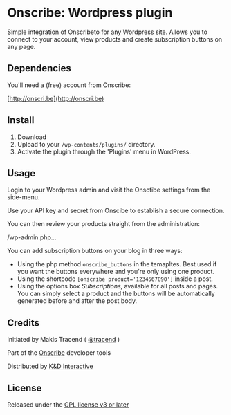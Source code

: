 # Onscribe: Wordpress plugin

Simple integration of Onscribeto for any Wordpress site. Allows you to connect to your account, view products and create subscription buttons on any page.


## Dependencies

You'll need a (free) account from Onscribe:

[http://onscri.be](http://onscri.be)


## Install

1. Download
2. Upload to your ```/wp-contents/plugins/``` directory.
3. Activate the plugin through the 'Plugins' menu in WordPress.


## Usage

Login to your Wordpress admin and visit the Onsctibe settings from the side-menu.

Use your API key and secret from Onscibe to establish a secure connection.

You can then review your products straight from the administration:

/wp-admin.php...

You can add subscription buttons on your blog in three ways:

* Using the php method ```onscribe_buttons``` in the temapltes. Best used if you want the buttons everywhere and you're only using one product.
* Using the shortcode ```[onscribe product='1234567890']``` inside a post.
* Using the options box _Subscriptions_, available for all posts and pages. You can simply select a product and the buttons will be automatically generated before and after the post body.


## Credits

Initiated by Makis Tracend ( [@tracend](http://github.com/tracend) )

Part of the [Onscribe](http://onscri.be/docs#developers) developer tools

Distributed by [K&D Interactive](http://kdi.co)


## License

Released under the [GPL license v3 or later](http://www.gnu.org/licenses/gpl.txt)
